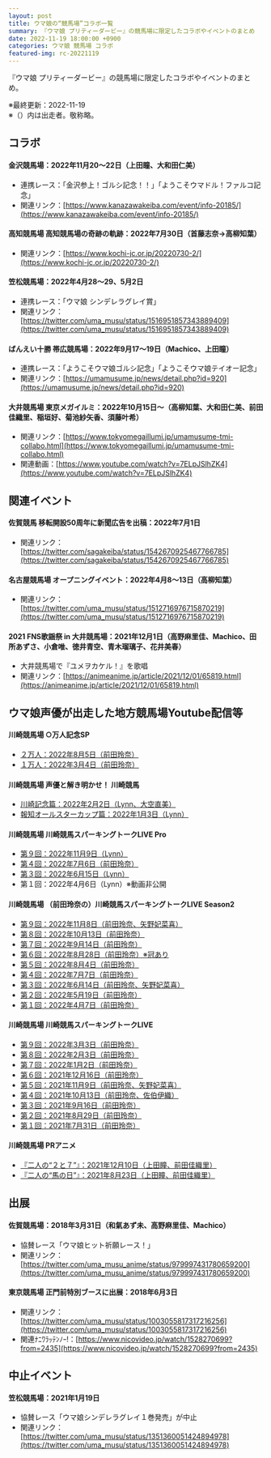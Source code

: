 ```yaml
---
layout: post
title: ウマ娘の“競馬場”コラボ一覧
summary: 『ウマ娘 プリティーダービー』の競馬場に限定したコラボやイベントのまとめ
date: 2022-11-19 18:00:00 +0900
categories: ウマ娘 競馬場 コラボ
featured-img: rc-20221119
---
```


『ウマ娘 プリティーダービー』の競馬場に限定したコラボやイベントのまとめ。

※最終更新：2022-11-19  
※（）内は出走者。敬称略。

## コラボ

#### 金沢競馬場：2022年11月20～22日（上田瞳、大和田仁美）
- 連携レース：「金沢参上！ゴルシ記念！！」「ようこそウマドル！ファルコ記念」
- 関連リンク：[https://www.kanazawakeiba.com/event/info-20185/](https://www.kanazawakeiba.com/event/info-20185/)

#### 高知競馬場 高知競馬場の奇跡の軌跡：2022年7月30日（首藤志奈→高柳知葉）
- 関連リンク：[https://www.kochi-jc.or.jp/20220730-2/](https://www.kochi-jc.or.jp/20220730-2/)

#### 笠松競馬場：2022年4月28～29、5月2日
- 連携レース：「ウマ娘 シンデレラグレイ賞」
- 関連リンク：[https://twitter.com/uma_musu/status/1516951857343889409](https://twitter.com/uma_musu/status/1516951857343889409)

#### ばんえい十勝 帯広競馬場：2022年9月17～19日（Machico、上田瞳）
- 連携レース：「ようこそウマ娘ゴルシ記念」「ようこそウマ娘テイオー記念」
- 関連リンク：[https://umamusume.jp/news/detail.php?id=920](https://umamusume.jp/news/detail.php?id=920)

#### 大井競馬場 東京メガイルミ：2022年10月15日～（高柳知葉、大和田仁美、前田佳織里、稲垣好、菊池紗矢香、須藤叶希）
- 関連リンク：[https://www.tokyomegaillumi.jp/umamusume-tmi-collabo.html](https://www.tokyomegaillumi.jp/umamusume-tmi-collabo.html)
- 関連動画：[https://www.youtube.com/watch?v=7ELpJSlhZK4](https://www.youtube.com/watch?v=7ELpJSlhZK4)


## 関連イベント

#### 佐賀競馬 移転開設50周年に新聞広告を出稿：2022年7月1日
- 関連リンク：[https://twitter.com/sagakeiba/status/1542670925467766785](https://twitter.com/sagakeiba/status/1542670925467766785)

#### 名古屋競馬場 オープニングイベント：2022年4月8～13日（高柳知葉）
- 関連リンク：[https://twitter.com/uma_musu/status/1512716976715870219](https://twitter.com/uma_musu/status/1512716976715870219)

#### 2021 FNS歌謡祭 in 大井競馬場：2021年12月1日（高野麻里佳、Machico、田所あずさ、小倉唯、徳井青空、青木瑠璃子、花井美春）
- 大井競馬場で『ユメヲカケル！』を歌唱
- 関連リンク：[https://animeanime.jp/article/2021/12/01/65819.html](https://animeanime.jp/article/2021/12/01/65819.html)

## ウマ娘声優が出走した地方競馬場Youtube配信等

#### 川崎競馬場 ○万人記念SP

- [２万人：2022年8月5日（前田玲奈）](https://www.youtube.com/watch?v=s0HZ_-Bkylc)
- [１万人：2022年3月4日（前田玲奈）](https://www.youtube.com/watch?v=gk26gt0mex4)

#### 川崎競馬場 声優と解き明かせ！ 川崎競馬

- [川崎記念篇：2022年2月2日（Lynn、大空直美）](https://www.youtube.com/watch?v=h4_YlhlfsPA)
- [報知オールスターカップ篇：2022年1月3日（Lynn）](https://www.youtube.com/watch?v=I0OsLhG4AC0)

#### 川崎競馬場 川崎競馬スパーキングトークLIVE Pro

- [第９回：2022年11月9日（Lynn）](https://www.youtube.com/watch?v=WyX6o4kgNkY)
- [第４回：2022年7月6日（前田玲奈）](https://www.youtube.com/watch?v=59upTd45Mz0)
- [第３回：2022年6月15日（Lynn）](https://www.youtube.com/watch?v=1PwQQXczTMQ)
- 第１回：2022年4月6日（Lynn）※動画非公開

#### 川崎競馬場 （前田玲奈の）川崎競馬スパーキングトークLIVE Season2

- [第９回：2022年11月8日（前田玲奈、矢野妃菜喜）](https://www.youtube.com/watch?v=N4Cf0aamjrE)
- [第８回：2022年10月13日（前田玲奈）](https://www.youtube.com/watch?v=yhVkFSinJRw)
- [第７回：2022年9月14日（前田玲奈）](https://www.youtube.com/watch?v=bRwvGJc-a_c)
- [第６回：2022年8月28日（前田玲奈）※冠あり](https://www.youtube.com/watch?v=YFEPvD3LbqQ)
- [第５回：2022年8月4日（前田玲奈）](https://www.youtube.com/watch?v=0vC2YCqXS-c)
- [第４回：2022年7月7日（前田玲奈）](https://www.youtube.com/watch?v=FHw-glixesk)
- [第３回：2022年6月14日（前田玲奈、矢野妃菜喜）](https://www.youtube.com/watch?v=PHRji1q37zc)
- [第２回：2022年5月19日（前田玲奈）](https://www.youtube.com/watch?v=pA76n_Mt8jM)
- [第１回：2022年4月7日（前田玲奈）](https://www.youtube.com/watch?v=Iyy1VqeNTQU)

#### 川崎競馬場  川崎競馬スパーキングトークLIVE

- [第９回：2022年3月3日（前田玲奈）](https://www.youtube.com/watch?v=3aZvK3iBon8)
- [第８回：2022年2月3日（前田玲奈）](https://www.youtube.com/watch?v=Zr37NAt-byw)
- [第７回：2022年1月2日（前田玲奈）](https://www.youtube.com/watch?v=Z5MAjDwZE3I)
- [第６回：2021年12月16日（前田玲奈）](https://www.youtube.com/watch?v=u0SmOPTl_tc)
- [第５回：2021年11月9日（前田玲奈、矢野妃菜喜）](https://www.youtube.com/watch?v=rGiFTPDnWdg)
- [第４回：2021年10月13日（前田玲奈、佐伯伊織）](https://www.youtube.com/watch?v=PntN5Foq0uk)
- [第３回：2021年9月16日（前田玲奈）](https://www.youtube.com/watch?v=dg-kb0okRiA)
- [第２回：2021年8月29日（前田玲奈）](https://www.youtube.com/watch?v=ZruQcdFo3h0)
- [第１回：2021年7月31日（前田玲奈）](https://www.youtube.com/watch?v=tMxUf8oLmeU)

#### 川崎競馬場 PRアニメ

- [『二人の“２と７”』：2021年12月10日（上田瞳、前田佳織里）](https://www.youtube.com/watch?v=ywxtAP5CGag)
- [『二人の“馬の日”』：2021年8月23日（上田瞳、前田佳織里）](https://www.youtube.com/watch?v=ALMCc84AVek)

## 出展

#### 佐賀競馬場：2018年3月31日（和氣あず未、高野麻里佳、Machico）
- 協賛レース「ウマ娘ヒット祈願レース！」
- 関連リンク：[https://twitter.com/uma_musu_anime/status/979997431780659200](https://twitter.com/uma_musu_anime/status/979997431780659200)

#### 東京競馬場 正門前特別ブースに出展：2018年6月3日
- 関連リンク：[https://twitter.com/uma_musu/status/1003055817317216256](https://twitter.com/uma_musu/status/1003055817317216256)
- 関連ﾅﾆﾜﾗｯﾃﾝﾉｰ!：[https://www.nicovideo.jp/watch/1528270699?from=2435](https://www.nicovideo.jp/watch/1528270699?from=2435)

## 中止イベント
#### 笠松競馬場：2021年1月19日
- 協賛レース「ウマ娘シンデレラグレイ１巻発売」が中止
- 関連リンク：[https://twitter.com/uma_musu/status/1351360051424894978](https://twitter.com/uma_musu/status/1351360051424894978)

